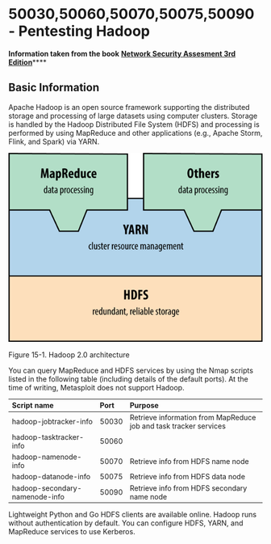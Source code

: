 # 50030,50060,50070,50075,50090 - Pentesting Hadoop

**Information taken from the book** [**Network Security Assesment 3rd Edition**](https://www.amazon.com/Network-Security-Assessment-Know-Your-ebook/dp/B01N6E0BG2)\*\*\*\*

## **Basic Information**

Apache Hadoop is an open source framework supporting the distributed storage and processing of large datasets using computer clusters. Storage is handled by the Hadoop Distributed File System \(HDFS\) and processing is performed by using MapReduce and other applications \(e.g., Apache Storm, Flink, and Spark\) via YARN.

![](../.gitbook/assets/image%20%28145%29.png)

Figure 15-1. Hadoop 2.0 architecture

You can query MapReduce and HDFS services by using the Nmap scripts listed in the following table \(including details of the default ports\). At the time of writing, Metasploit does not support Hadoop.

| **Script name** | **Port** | **Purpose** |
| :--- | :--- | :--- |
| hadoop-jobtracker-info | 50030 | Retrieve information from MapReduce job and task tracker services |
| hadoop-tasktracker-info | 50060 |  |
| hadoop-namenode-info | 50070 | Retrieve info from HDFS name node |
| hadoop-datanode-info | 50075 | Retrieve info from HDFS data node |
| hadoop-secondary-namenode-info | 50090 | Retrieve info from HDFS secondary name node |

Lightweight Python and Go HDFS clients are available online. Hadoop runs without authentication by default. You can configure HDFS, YARN, and MapReduce services to use Kerberos.

